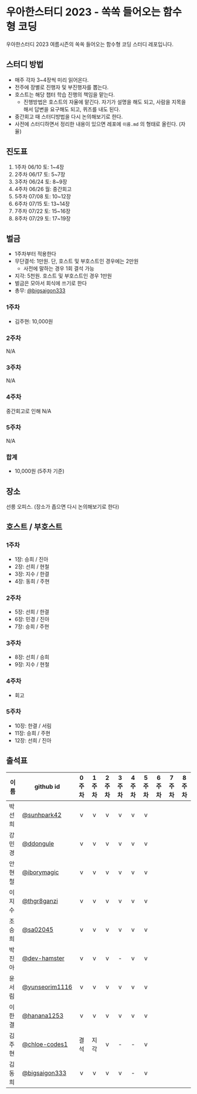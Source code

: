 # 우아한스터디 2023 - 쏙쏙 들어오는 함수형 코딩

우아한스터디 2023 여름시즌의 쏙쏙 들어오는 함수형 코딩 스터디 레포입니다.


## 스터디 방법

- 매주 각자 3~4장씩 미리 읽어온다.
- 전주에 장별로 진행자 및 부진행자를 뽑는다.
- 호스트는 해당 챕터 학습 진행의 책임을 맡는다.
	- 진행방법은 호스트의 자율에 맡긴다. 자기가 설명을 해도 되고, 사람을 지목을 해서 답변을 요구해도 되고, 퀴즈를 내도 된다.
- 중간회고 때 스터디방법을 다시 논의해보기로 한다.
- 사전에 스터디하면서 정리한 내용이 있으면 레포에 `이름.md`  의 형태로 올린다. (자율)

## 진도표

1. 1주차 06/10 토: 1~4장
2. 2주차 06/17 토: 5~7장
3. 3주차 06/24 토: 8~9장
4. 4주차 06/26 월: 중간회고
5. 5주차 07/08 토: 10~12장
6. 6주차 07/15 토: 13~14장
7. 7주차 07/22 토: 15~16장
8. 8주차 07/29 토: 17~19장


## 벌금

- 1주차부터 적용한다
- 무단결석: 1만원. 단, 호스트 및 부호스트인 경우에는 2만원
	- 사전에 말하는 경우 1회 결석 가능
- 지각: 5천원. 호스트 및 부호스트인 경우 1만원
- 벌금은 모아서 회식에 쓰기로 한다
- 총무: [@bigsaigon333](https://github.com/bigsaigon333)

### 1주차
- 김주현: 10,000원

### 2주차
N/A

### 3주차
N/A

### 4주차
중간회고로 인해 N/A

### 5주차
N/A

### 합계
- 10,000원 (5주차 기준)


## 장소
선릉 오피스. (장소가 좁으면 다시 논의해보기로 한다)


## 호스트 / 부호스트

### 1주차
- 1장: 승희 / 진아
- 2장: 선희 / 현철
- 3장: 지수 / 한결
- 4장: 동희 / 주현

### 2주차
- 5장: 선희 / 한결
- 6장: 민경 / 진아
- 7장: 승희 / 주현

### 3주차
- 8장: 선희 / 승희
- 9장: 지수 / 현철

### 4주차
- 회고

### 5주차
- 10장: 한결 / 서림
- 11장: 승희 / 주현
- 12장: 선희 / 진아

## 출석표
| 이름   | github id      | 0주차 | 1주차 | 2주차 | 3주차 | 4주차 | 5주차 | 6주차 | 7주차 | 8주차 |
| ------ | -------------- | :---: | :---: | :---: | :---: | :---: | :---: | :---: | :---: | :---: |
| 박선희 | [@sunhpark42](https://github.com/sunhpark42)    |   v   |   v   |   v   |   v   |   v   |   v   |       |       |       |
| 강민경 | [@ddongule](https://github.com/ddongule)      |   v   |   v   |   v   |   v   |   v   |   v   |       |       |       |
| 안현철 | [@iborymagic](https://github.com/iborymagic)    |   v   |   v   |   v   |   v   |   v   |   v   |       |       |       |
| 이지수 | [@thgr8ganzi](https://github.com/thgr8ganzi)    |   v   |   v   |   v   |   v   |   v   |   v   |       |       |       |
| 조승희 | [@sa02045](https://github.com/sa02045)       |   v   |   v   |   v   |   v   |   v   |   v   |       |       |       |
| 박진아 | [@dev-hamster](https://github.com/dev-hamster)   |   v   |   v   |   v   |   -   |   v   |   v   |       |       |       |
| 윤서림 | [@yunseorim1116](https://github.com/yunseorim1116) |   v   |   v   |   v   |   v   |   v   |   v   |       |       |       |
| 이한결 | [@hanana1253](https://github.com/hanana1253)    |   v   |   v   |   v   |   v   |   v   |   v   |       |       |       |
| 김주현 | [@chloe-codes1](https://github.com/chloe-codes1)  |  결석  |  지각  |   v   |   -   |   -   |   v   |       |       |       |
| 김동희 | [@bigsaigon333](https://github.com/bigsaigon333)  |   v   |   v   |   v   |   v   |   -   |   v   |       |       |       |
